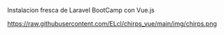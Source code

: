 Instalacion fresca de Laravel BootCamp con Vue.js

https://raw.githubusercontent.com/ELcl/chirps_vue/main/img/chirps.png